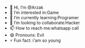 - 👋 Hi, I’m @Arzak
- 👀 I’m interested in:Game
- 🌱 I’m currently learning:Programer
- 💞️ I’m looking to collaborate:Hacker
- 📫 How to reach me:whatsapp call
- 😄 Pronouns: Evil
- ⚡ Fun fact: i'am so young

<!---
Demons08/Demons08 is a ✨ special ✨ repository because its `README.md` (this file) appears on your GitHub profile.
You can click the Preview link to take a look at your changes.
--->
